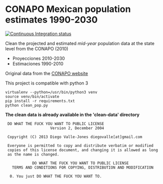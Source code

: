 CONAPO Mexican population estimates 1990-2030
=============================================

[![Continuous Integration status](https://secure.travis-ci.org/diegovalle/conapo-2010.png)](http://travis-ci.org/diegovalle/conapo-2010)

Clean the projected and estimated *mid-year* population data at the state level from the CONAPO (2010)

* Proyecciones 2010-2030 
* Estimaciones 1990-2010

Original data from the [CONAPO website](http://www.conapo.gob.mx/es/CONAPO/Proyecciones)

This project is compatible with python 3

```shell
virtualenv --python=/usr/bin/python3 venv
source venv/bin/activate
pip install -r requirements.txt
python clean_pop.py
```
__The clean data is already available in the 'clean-data' directory__

```
 DO WHAT THE FUCK YOU WANT TO PUBLIC LICENSE 
                    Version 2, December 2004 

 Copyright (C) 2013 Diego Valle-Jones diegovalle[at]gmail.com

 Everyone is permitted to copy and distribute verbatim or modified 
 copies of this license document, and changing it is allowed as long 
 as the name is changed. 

            DO WHAT THE FUCK YOU WANT TO PUBLIC LICENSE 
   TERMS AND CONDITIONS FOR COPYING, DISTRIBUTION AND MODIFICATION 

  0. You just DO WHAT THE FUCK YOU WANT TO.
```

